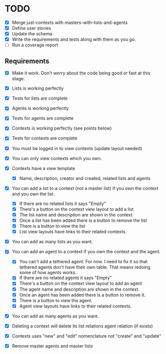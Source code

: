 # TODO

- [x] Merge just-contexts with masters-with-lists-and-agents
- [x] Define user stories
- [x] Update the schema
- [x] Write the requirements and tests along with them as you go.
- [ ] Run a coverage report

## Requirements

- [x] Make it work. Don't worry about the code being good or fast at this stage.

- [x] Lists is working perfectly
- [x] Tests for lists are complete
- [x] Agents is working perfectly
- [x] Tests for agents are complete
- [x] Contexts is working perfectly (see points below)
- [x] Tests for contexts are complete

- [x] You must be logged in to view contexts (update layout needed)
- [x] You can only view contexts which you own.
- [x] Contexts have a view template
    - [x] Name, description, creator and created, related lists and agents
- [x] You can add a list to a context (not a master list) if you own the context and you own the list.
    - [x] If there are no related lists it says "Empty"
    - [x] There's a button on the context view layout to add a list
    - [x] The list name and description are shown in the context.
    - [x] Once a list has been added there is a button to remove the list
    - [x] There is a button to view the list
    - [x] List view layouts have links to their related contexts.
- [x] You can add as many lists as you want.
- [x] You can add an agent to a context if you own the context and the agent.
    - [x] You can't add a tethered agent. For now. I need to fix it so that tethered agents don't have their own table. That means redoing some of how agents works.
    - [x] If there are no related agents it says "Empty"
    - [x] There's a button on the context view layout to add an agent
    - [x] The agent name and description are shown in the context.
    - [x] Once an agent has been added there is a button to remove it.
    - [x] There is a button to view the agent.
    - [x] Agent view layouts have links to their related contexts.
- [x] You can add as many agents as you want.
- [x] Deleting a context will delete its list relations agent relation (if exists)
- [x] Contexts uses "new" and "edit" nomenclature not "create" and "update"
- [x] Remove master agents and master lists
